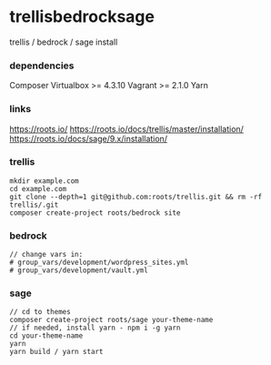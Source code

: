 # trellisbedrocksage
trellis / bedrock / sage install

### dependencies

Composer
Virtualbox >= 4.3.10
Vagrant >= 2.1.0
Yarn

### links

https://roots.io/
https://roots.io/docs/trellis/master/installation/
https://roots.io/docs/sage/9.x/installation/

### trellis
```
mkdir example.com
cd example.com
git clone --depth=1 git@github.com:roots/trellis.git && rm -rf trellis/.git
composer create-project roots/bedrock site
```
### bedrock
```
// change vars in:
# group_vars/development/wordpress_sites.yml
# group_vars/development/vault.yml
```
### sage
```
// cd to themes
composer create-project roots/sage your-theme-name
// if needed, install yarn - npm i -g yarn
cd your-theme-name
yarn
yarn build / yarn start

```
